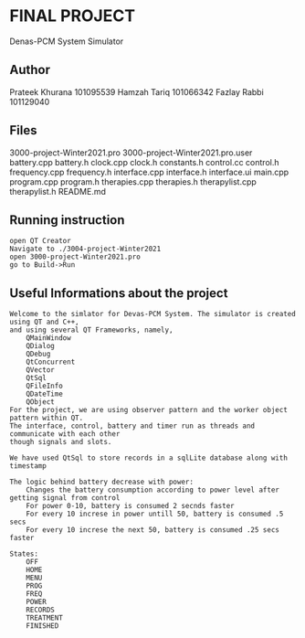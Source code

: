 # FINAL PROJECT

Denas-PCM System Simulator

## Author

Prateek Khurana 101095539
Hamzah Tariq 101066342
Fazlay Rabbi 101129040

## Files

3000-project-Winter2021.pro
3000-project-Winter2021.pro.user
battery.cpp
battery.h
clock.cpp
clock.h
constants.h
control.cc
control.h
frequency.cpp
frequency.h
interface.cpp
interface.h
interface.ui
main.cpp
program.cpp
program.h
therapies.cpp
therapies.h
therapylist.cpp
therapylist.h
README.md

## Running instruction
    open QT Creator
    Navigate to ./3004-project-Winter2021
    open 3000-project-Winter2021.pro
    go to Build->Run

## Useful Informations about the project
    Welcome to the simlator for Devas-PCM System. The simulator is created using QT and C++, 
    and using several QT Frameworks, namely,
        QMainWindow
        QDialog
        QDebug
        QtConcurrent
        QVector
        QtSql
        QFileInfo
        QDateTime
        QObject
    For the project, we are using observer pattern and the worker object pattern within QT.
    The interface, control, battery and timer run as threads and communicate with each other
    though signals and slots.

    We have used QtSql to store records in a sqlLite database along with timestamp

    The logic behind battery decrease with power:
        Changes the battery consumption according to power level after getting signal from control
        For power 0-10, battery is consumed 2 secnds faster
        For every 10 increse in power untill 50, battery is consumed .5 secs
        For every 10 increse the next 50, battery is consumed .25 secs faster

    States:
        OFF
        HOME
        MENU
        PROG
        FREQ
        POWER
        RECORDS
        TREATMENT
        FINISHED



        




